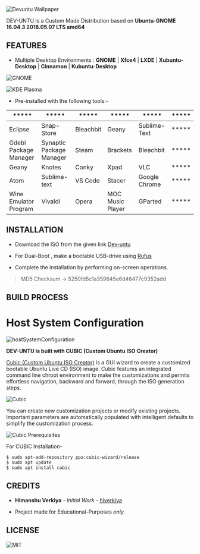 ![Devuntu Wallpaper](https://github.com/hiverkiya/Dev-untu/blob/master/images/Devuntu.jpg)

DEV-UNTU is a Custom Made Distribution based on **Ubuntu-GNOME 16.04.3 2018.05.07 LTS amd64** 

## FEATURES

 - Multiple Desktop Environments : **GNOME** | **Xfce4** | **LXDE** | **Xubuntu-Desktop** | **Cinnamon** | **Kubuntu-Desktop**
 
 ![GNOME](https://github.com/hiverkiya/Dev-untu/blob/master/images/GNOME.png)
 
 ![KDE Plasma](https://github.com/hiverkiya/Dev-untu/blob/master/images/KDE%20Plasma.png)

 - Pre-installed with the following tools:-

|***** |*****  |*****  |*****  |*****  |*****  |
|--|--|--|--|--|--|
|Eclipse  |Snap-Store  |Bleachbit|Geany|Sublime-Text|***** 
|Gdebi Package Manager|Synaptic Package Manager|Steam|Brackets|Bleachbit|***** 
|Geany|Knotes|Conky|Xpad|VLC|***** 
|Atom|Sublime-text|VS Code|Stacer|Google Chrome|***** 
|Wine Emulator Program|Vivaldi|Opera|MOC Music Player|GParted|***** 


## INSTALLATION

 - Download the ISO from the given link [Dev-untu](https://drive.google.com/file/d/1NG8oI4J7oDSYsm51qqj6xCS_Vo9IRrwW/view?usp=sharing)
 
 - For Dual-Boot  , make a bootable USB-drive using [Rufus](https://rufus.ie/)
 
 - Complete the installation by performing on-screen operations.
 

> MD5 Checksum -> 5250fd5c1a359645e6d46477c9352add

## BUILD PROCESS

# Host System Configuration

![hostSystemConfiguration](https://github.com/hiverkiya/Dev-untu/blob/master/images/hostSystemConfiguration.png)

**DEV-UNTU is built with CUBIC (Custom Ubuntu ISO Creator)**

[Cubic (Custom Ubuntu ISO Creator)](https://launchpad.net/cubic)  is a GUI wizard to create a customized bootable Ubuntu Live CD (ISO) image. Cubic features an integrated command line chroot environment to make the customizations and permits effortless navigation, backward and forward, through the ISO generation steps.

![Cubic](https://github.com/hiverkiya/Dev-untu/blob/master/images/cubic.png)

You can create new customization projects or modify existing projects. Important parameters are automatically populated with intelligent defaults to simplify the customization process.

![Cubic Prerequisites](https://github.com/hiverkiya/Dev-untu/blob/master/images/cubic%20prerequisites.png)

For CUBIC Installation-

    $ sudo apt-add-repository ppa:cubic-wizard/release
    $ sudo apt update
    $ sudo apt install cubic

## CREDITS

* **Himanshu Verkiya** - _Initial Work_ - [hiverkiya ](https://github.com/hiverkiya)

* Project made for Educational-Purposes _only_.

## LICENSE
![MIT](https://img.shields.io/github/license/hiverkiya/Dev-untu.svg?style=plastic)



